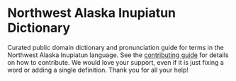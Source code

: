 
# Northwest Alaska Inupiatun Dictionary

Curated public domain dictionary and pronunciation guide for terms in the Northwest Alaska Inupiatun language. See the [contributing guide](https://github.com/drumworkteam/term/blob/make/.github/contributing.md) for details on how to contribute. We would love your support, even if it is just fixing a word or adding a single definition. Thank you for all your help!